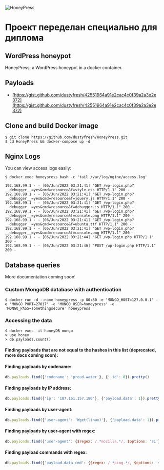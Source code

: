 ![HoneyPress](https://raw.githubusercontent.com/dustyfresh/HoneyPress/master/branding/bee-small.png)

# Проект переделан специально для диплома
## WordPress honeypot
HoneyPress, a WordPress honeypot in a docker container.

## Payloads
- [https://gist.github.com/dustyfresh/42551964a91e2cac4c0f39a2a3e2e372](https://gist.github.com/dustyfresh/42551964a91e2cac4c0f39a2a3e2e372)

## Clone and build Docker image
```
$ git clone https://github.com/dustyfresh/HoneyPress.git
$ cd HoneyPress && docker-compose up -d
```

## Nginx Logs
You can view access logs easily:
```
$ docker exec honeypress bash -c 'tail /var/log/nginx/access.log'

192.168.99.1 - - [06/Jun/2022 03:21:41] "GET /wp-login.php?__debugger__=yes&cmd=resource&f=style.css HTTP/1.1" 200 -
192.168.99.1 - - [06/Jun/2022 03:21:41] "GET /wp-login.php?__debugger__=yes&cmd=resource&f=jquery.js HTTP/1.1" 200 -
192.168.99.1 - - [06/Jun/2022 03:21:41] "GET /wp-login.php?__debugger__=yes&cmd=resource&f=debugger.js HTTP/1.1" 200 -
192.168.99.1 - - [06/Jun/2022 03:21:41] "GET /wp-login.php?__debugger__=yes&cmd=resource&f=console.png HTTP/1.1" 200 -
192.168.99.1 - - [06/Jun/2022 03:21:41] "GET /wp-login.php?__debugger__=yes&cmd=resource&f=ubuntu.ttf HTTP/1.1" 200 -
192.168.99.1 - - [06/Jun/2022 03:21:41] "GET /wp-login.php?__debugger__=yes&cmd=resource&f=console.png HTTP/1.1" 200 -
192.168.99.1 - - [06/Jun/2022 03:21:44] "GET /wp-login.php HTTP/1.1" 200 -
192.168.99.1 - - [06/Jun/2022 03:21:46] "POST /wp-login.php HTTP/1.1" 200 -
```

## Database queries
More documentation coming soon!

### Custom MongoDB database with authentication
```
$ docker run -d --name honeypress -p 80:80 -e 'MONGO_HOST=127.0.0.1' -e 'MONGO_PORT=27017' -e 'MONGO_USER=honeypress' -e 'MONGO_PASS=somethingsecure' honeypress
```

### Accessing the data
```
$ docker exec -it honeyDB mongo
> use honey
> db.payloads.count()
```

#### Finding payloads that are not equal to the hashes in this list (deprecated, more docs coming soon):
#### Finding payloads by codename:
```javascript
db.payloads.find({'codename': 'proud-water'}, {'_id': 0}).pretty()
```

#### Finding payloads by IP address:
```javascript
db.payloads.find({'ip': '187.161.157.180'}, {'payload.data': 1}).pretty()
```

#### Finding payloads by user-agent:
```javascript
db.payloads.find({'user-agent': 'Wget(linux)'}, {'payload.data': 1}).pretty()
```

#### Finding payloads by user-agent with regex:
```javascript
db.payloads.find({'user-agent': {$regex: /.*mozilla.*/, $options: 'si'}}, {'payload.data': 1}).pretty()
```

#### Finding payload commands with regex:
```javascript
db.payloads.find({'payload.data.cmd': {$regex: /.*ping.*/, $options: 'si'}}, {'payload.data': 1}).pretty()
```
